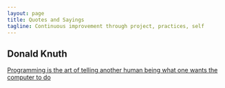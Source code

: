 ```yaml
---
layout: page
title: Quotes and Sayings
tagline: Continuous improvement through project, practices, self
---
```


## Donald Knuth
[Programming is the art of telling another human being what one wants the
computer to do](http://www.azquotes.com/quote/964459)
